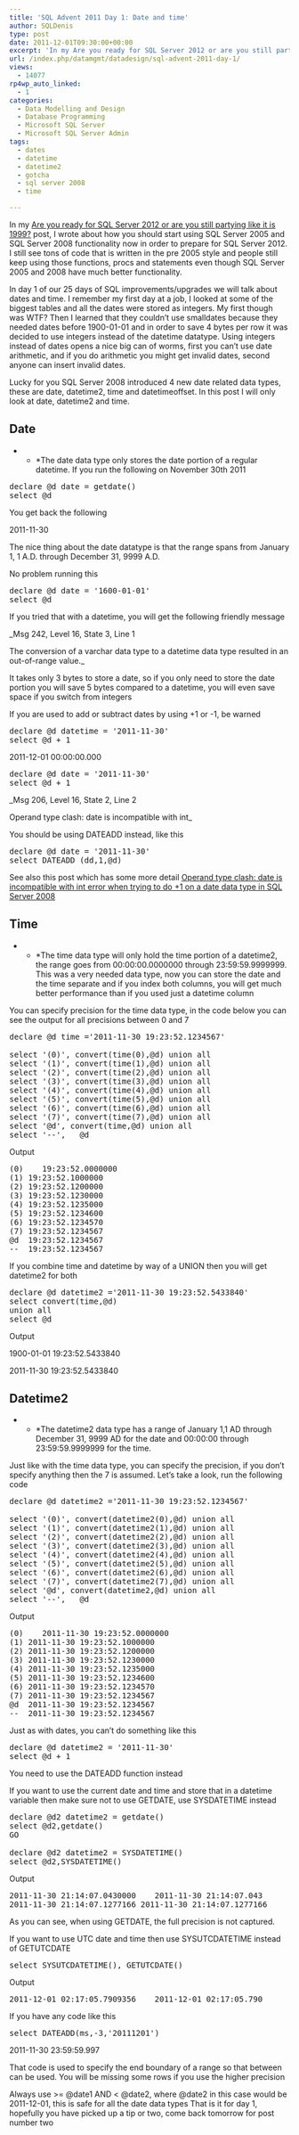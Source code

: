```yaml
---
title: 'SQL Advent 2011 Day 1: Date and time'
author: SQLDenis
type: post
date: 2011-12-01T09:30:00+00:00
excerpt: 'In my Are you ready for SQL Server 2012 or are you still partying like it is 1999? post, I wrote about how you should start using SQL Server 2005 and SQL Server 2008 functionality now in order to prepare for SQL Server 2012. I still see tons of code tha&hellip;'
url: /index.php/datamgmt/datadesign/sql-advent-2011-day-1/
views:
  - 14077
rp4wp_auto_linked:
  - 1
categories:
  - Data Modelling and Design
  - Database Programming
  - Microsoft SQL Server
  - Microsoft SQL Server Admin
tags:
  - dates
  - datetime
  - datetime2
  - gotcha
  - sql server 2008
  - time

---
```

In my [Are you ready for SQL Server 2012 or are you still partying like it is 1999?][1] post, I wrote about how you should start using SQL Server 2005 and SQL Server 2008 functionality now in order to prepare for SQL Server 2012. I still see tons of code that is written in the pre 2005 style and people still keep using those functions, procs and statements even though SQL Server 2005 and 2008 have much better functionality.

In day 1 of our 25 days of SQL improvements/upgrades we will talk about dates and time. I remember my first day at a job, I looked at some of the biggest tables and all the dates were stored as integers. My first though was WTF? Then I learned that they couldn&#8217;t use smalldates because they needed dates before 1900-01-01 and in order to save 4 bytes per row it was decided to use integers instead of the datetime datatype. Using integers instead of dates opens a nice big can of worms, first you can&#8217;t use date arithmetic, and if you do arithmetic you might get invalid dates, second anyone can insert invalid dates.

Lucky for you SQL Server 2008 introduced 4 new date related data types, these are date, datetime2, time and datetimeoffset. In this post I will only look at date, datetime2 and time.

## Date

* * *The date data type only stores the date portion of a regular datetime. If you run the following on November 30th 2011</p> 

<pre>declare @d date = getdate()
select @d</pre>

You get back the following
  
2011-11-30

The nice thing about the date datatype is that the range spans from January 1, 1 A.D. through December 31, 9999 A.D.
  
No problem running this

<pre>declare @d date = '1600-01-01'
select @d</pre>

If you tried that with a datetime, you will get the following friendly message
  
_Msg 242, Level 16, State 3, Line 1
  
The conversion of a varchar data type to a datetime data type resulted in an out-of-range value._

It takes only 3 bytes to store a date, so if you only need to store the date portion you will save 5 bytes compared to a datetime, you will even save space if you switch from integers

If you are used to add or subtract dates by using +1 or -1, be warned

<pre>declare @d datetime = '2011-11-30'
select @d + 1</pre>

2011-12-01 00:00:00.000

<pre>declare @d date = '2011-11-30'
select @d + 1</pre>

_Msg 206, Level 16, State 2, Line 2
  
Operand type clash: date is incompatible with int_

You should be using DATEADD instead, like this

<pre>declare @d date = '2011-11-30'
select DATEADD (dd,1,@d)</pre>

See also this post which has some more detail [Operand type clash: date is incompatible with int error when trying to do +1 on a date data type in SQL Server 2008][2]

## Time

* * *The time data type will only hold the time portion of a datetime2, the range goes from 00:00:00.0000000 through 23:59:59.9999999. This was a very needed data type, now you can store the date and the time separate and if you index both columns, you will get much better performance than if you used just a datetime column</p> 

You can specify precision for the time data type, in the code below you can see the output for all precisions between 0 and 7

<pre>declare @d time ='2011-11-30 19:23:52.1234567'

select '(0)', convert(time(0),@d) union all
select '(1)', convert(time(1),@d) union all
select '(2)', convert(time(2),@d) union all
select '(3)', convert(time(3),@d) union all
select '(4)', convert(time(4),@d) union all 
select '(5)', convert(time(5),@d) union all
select '(6)', convert(time(6),@d) union all
select '(7)', convert(time(7),@d) union all
select '@d', convert(time,@d) union all
select '--',   @d</pre>

Output

<pre>(0)	19:23:52.0000000
(1)	19:23:52.1000000
(2)	19:23:52.1200000
(3)	19:23:52.1230000
(4)	19:23:52.1235000
(5)	19:23:52.1234600
(6)	19:23:52.1234570
(7)	19:23:52.1234567
@d	19:23:52.1234567
--	19:23:52.1234567</pre>

If you combine time and datetime by way of a UNION then you will get datetime2 for both

<pre>declare @d datetime2 ='2011-11-30 19:23:52.5433840'
select convert(time,@d) 
union all
select @d</pre>

Output

1900-01-01 19:23:52.5433840
  
2011-11-30 19:23:52.5433840

## Datetime2

* * *The datetime2 data type has a range of January 1,1 AD through December 31, 9999 AD for the date and 00:00:00 through 23:59:59.9999999 for the time.


  
Just like with the time data type, you can specify the precision, if you don&#8217;t specify anything then the 7 is assumed. Let&#8217;s take a look, run the following code</p> 

<pre>declare @d datetime2 ='2011-11-30 19:23:52.1234567'

select '(0)', convert(datetime2(0),@d) union all
select '(1)', convert(datetime2(1),@d) union all
select '(2)', convert(datetime2(2),@d) union all
select '(3)', convert(datetime2(3),@d) union all
select '(4)', convert(datetime2(4),@d) union all 
select '(5)', convert(datetime2(5),@d) union all
select '(6)', convert(datetime2(6),@d) union all
select '(7)', convert(datetime2(7),@d) union all
select '@d', convert(datetime2,@d) union all
select '--',   @d</pre>

Output

<pre>(0)	2011-11-30 19:23:52.0000000
(1)	2011-11-30 19:23:52.1000000
(2)	2011-11-30 19:23:52.1200000
(3)	2011-11-30 19:23:52.1230000
(4)	2011-11-30 19:23:52.1235000
(5)	2011-11-30 19:23:52.1234600
(6)	2011-11-30 19:23:52.1234570
(7)	2011-11-30 19:23:52.1234567
@d	2011-11-30 19:23:52.1234567
--	2011-11-30 19:23:52.1234567</pre>

Just as with dates, you can&#8217;t do something like this

<pre>declare @d datetime2 = '2011-11-30'
select @d + 1</pre>

You need to use the DATEADD function instead

If you want to use the current date and time and store that in a datetime variable then make sure not to use GETDATE, use SYSDATETIME instead

<pre>declare @d2 datetime2 = getdate()
select @d2,getdate()
GO

declare @d2 datetime2 = SYSDATETIME()
select @d2,SYSDATETIME()</pre>

Output

<pre>2011-11-30 21:14:07.0430000	2011-11-30 21:14:07.043
2011-11-30 21:14:07.1277166	2011-11-30 21:14:07.1277166</pre>

As you can see, when using GETDATE, the full precision is not captured.
  
If you want to use UTC date and time then use SYSUTCDATETIME instead of GETUTCDATE

<pre>select SYSUTCDATETIME(), GETUTCDATE()</pre>

Output

<pre>2011-12-01 02:17:05.7909356	2011-12-01 02:17:05.790</pre>

If you have any code like this 

<pre>select DATEADD(ms,-3,'20111201')</pre>

2011-11-30 23:59:59.997

That code is used to specify the end boundary of a range so that between can be used. You will be missing some rows if you use the higher precision

Always use >= @date1 AND < @date2, where @date2 in this case would be 2011-12-01, this is safe for all the date data types That is it for day 1, hopefully you have picked up a tip or two, come back tomorrow for post number two

 [1]: /index.php/DataMgmt/DataDesign/are-you-ready-for-sql
 [2]: /index.php/DataMgmt/DataDesign/operand-type-clash-date-is-incompatible--2008